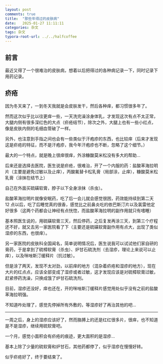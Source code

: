 ```yaml
---
layout: post
comments: true
title:  "那些年得过的皮肤病"
date:   2025-01-27 11:11:11
categories: 杂文
tags: 杂文
typora-root-url: ../../halfcoffee
---
```




## 前言

最近又得了一个很难治的皮肤病，想着以后把得过的各种病记录一下，同时记录下用药记录。

## 疥疮

因为冬天来了，一到冬天我就是会皮肤发干，然后各种痒，都习惯很多年了。

然而这次似乎比以往更痒一些，一天洗完澡涂身体乳，才发现这次有点不太正常，大腿内侧有很多深红色的大点（疥疮结节），除次之外，大腿上也有一些小红点，像是皮肤内侧的毛细血管破了一样。

另外，也注意到手指之间也会有一些类似于汗疱疹的东西，也比较痒（后来才发现这是疥疮的特征，而不是汗疱疹，我今年汗疱疹也不断，忽略了这个细节。）

最大的一个特点，就是晚上很痒很痒，外涂糠酸莫米松没有多大的帮助...

后来还是选择去医院，医生说是疥疮，很难治，开了一个内服的药：盐酸苯海拉明片（主要是避免过敏以及止痒），丙酸氟替卡松乳膏（局部涂，止痒），糠酸莫米松乳膏（涂抹在结节上）

自己在外面买硫磺软膏，脖子以下全身涂抹（杀虫）。

盐酸苯海拉明片就像安眠药，吃了后一会儿就会感觉很困，药效能持续到第二天 12 点以后，吃了后睡觉真的很香，感觉比之前鼻炎吃的依巴斯汀片以及氯雷他定好很多（这两个药都会让神经有点恍惚，而盐酸苯海拉明的副作用就只有嗜睡）



基本照医生说的，用硫磺软膏三天，然后停药，之后复发再涂三天，到第三个疗程还不好，就又去另一家医院看了下（主要还是硫磺软膏副作用有点大，出现了类似湿疹的东西，也很痒）。

另一家医院的皮肤科全国闻名，简单说明情况后，医生说我可以试试他们家自研的膏药，于是拿到了硫樟软膏（杀虫）、炉甘石硫洗剂（去湿疹，理论上来说可以止痒），以及咪唑斯汀缓释片（抗过敏）。

但是涂了两天，发现不太对劲，以前痒的地方（混杂着疥疮和湿疹的地方），现在大片的红点点，应该全部变成了湿疹或者过敏，这才发现应该是对硫樟软膏过敏，赶紧停药洗澡，只换成饿了炉甘石硫洗剂。

目前，湿疹还没好，痒也还在，开的咪唑斯汀缓释片感觉用处似乎没有之前的盐酸苯海拉明强。

不知道咋处理了，感觉先停掉所有外敷的，等湿疹好了再治其他的吧...

---

一周之后，身上的湿疹应该好了，然而胳膊上的还是红红很多片，很痒，也不知道是不是湿疹，继续用硫软膏吧。



一个月，感觉小面积会有疥疮的痕迹，更大面积的是湿疹...

基本上除了少量的硫软膏和炉甘石，其他药都停了，似乎湿疹在慢慢好转。

似乎疥疮好了，终于要结束了。

